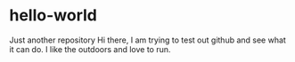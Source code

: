 # hello-world
Just another repository
Hi there,
I am trying to test out github and see what it can do. I like the outdoors and love to run. 
